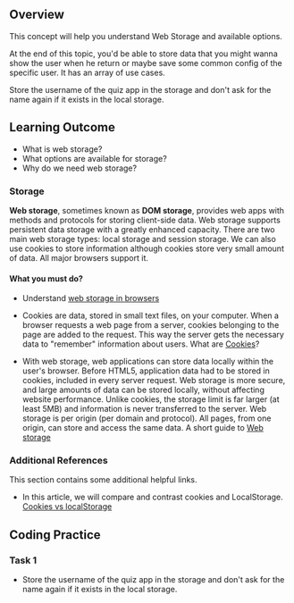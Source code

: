 ## Overview

This concept will help you understand Web Storage and available options.

At the end of this topic, you'd be able to store data that you might wanna show the user when he return or maybe save some common config of the specific user. It has an array of use cases.

Store the username of the quiz app in the storage and don't ask for the name again if it exists in the local storage.

## Learning Outcome

- What is web storage?
- What options are available for storage?
- Why do we need web storage?

### Storage

**Web storage**, sometimes known as **DOM storage**, provides web apps with methods and protocols for storing client-side data. Web storage supports persistent data storage with a greatly enhanced capacity. There are two main web storage types: local storage and session storage. We can also use cookies to store information although cookies store very small amount of data. All major browsers support it.

#### What you must do?

- Understand [web storage in browsers](https://www.youtube.com/watch?v=hOCYNdgsUfs)

- Cookies are data, stored in small text files, on your computer.
  When a browser requests a web page from a server, cookies belonging to the page are added to the request. This way the server gets the necessary data to "remember" information about users. What are [Cookies](https://www.w3schools.com/js/js_cookies.asp)?
- With web storage, web applications can store data locally within the user's browser. Before HTML5, application data had to be stored in cookies, included in every server request. Web storage is more secure, and large amounts of data can be stored locally, without affecting website performance. Unlike cookies, the storage limit is far larger (at least 5MB) and information is never transferred to the server. Web storage is per origin (per domain and protocol). All pages, from one origin, can store and access the same data. A short guide to [Web storage](https://www.w3schools.com/html/html5_webstorage.asp)

### Additional References

This section contains some additional helpful links.

- In this article, we will compare and contrast cookies and LocalStorage. [Cookies vs localStorage](https://medium.com/swlh/cookies-vs-localstorage-whats-the-difference-d99f0eb09b44)

## Coding Practice

### Task 1

- Store the username of the quiz app in the storage and don't ask for the name again if it exists in the local storage.
